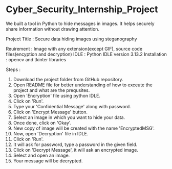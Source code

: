 # Cyber_Security_Internship_Project
We built a tool in Python to hide messages in images. It helps securely share information without drawing attention.

Project Title : Secure data hiding images using steganography

Reuirement : Image with any extension(except GIF), source code files(encyption and decryption)
IDLE : Python IDLE version 3.13.2
Installation : opencv and tkinter libraries

Steps :
1. Download the project folder from GitHub repository.
2. Open README file for better understanding of how to exceute the project and what are the prequsites.
3. Open 'Encryption' file using python IDLE.
4. Click on 'Run'.
5. Type your 'Confidential Message' along with password.
6. Click on 'Encrypt Message' button.
7. Select an image in which you want to hide your data.
8. Once done, click on 'Okay'.
9. New copy of image will be created with the name 'EncryptedMSG'.
10. Now, open 'Decryption' file in IDLE.
11. Click on 'Run'.
12. It will ask for password, type a password in the given field.
13. Click on 'Decrypt Message', it will ask an encrypted image.
14. Select and open an image.
15. Your message will be decrypted.
